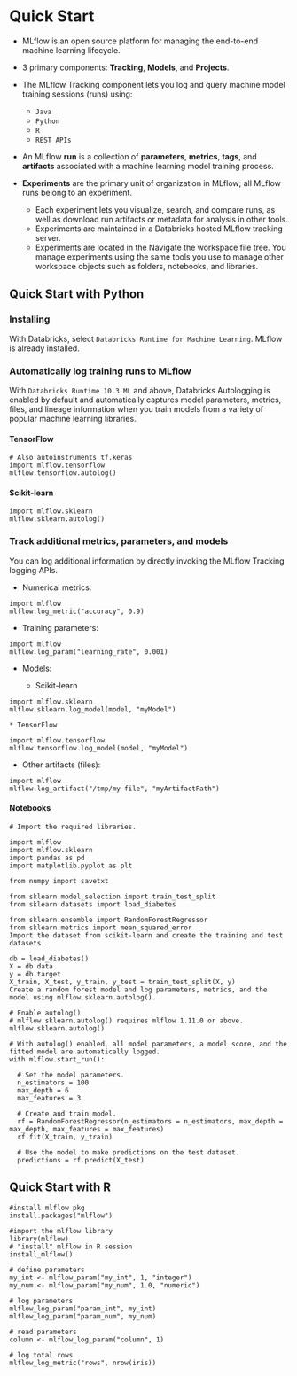 # Quick Start



- MLflow is an open source platform for managing the end-to-end machine learning lifecycle. 
- 3 primary components: **Tracking**, **Models**, and **Projects**. 
- The MLflow Tracking component lets you log and query machine model training sessions (runs) using:
    - `Java`
    - `Python`
    - `R`
    - `REST APIs`
- An MLflow **run** is a collection of **parameters**, **metrics**, **tags**, and **artifacts** associated with a machine learning model training process.

- **Experiments** are the primary unit of organization in MLflow; all MLflow runs belong to an experiment. 
    - Each experiment lets you visualize, search, and compare runs, as well as download run artifacts or metadata for analysis in other tools.
    - Experiments are maintained in a Databricks hosted MLflow tracking server.
    - Experiments are located in the Navigate the workspace file tree. You manage experiments using the same tools you use to manage other workspace objects such as folders, notebooks, and libraries.

## Quick Start with Python

### Installing
With Databricks, select `Databricks Runtime for Machine Learning`. MLflow is already installed.

### Automatically log training runs to MLflow
With `Databricks Runtime 10.3 ML` and above, Databricks Autologging is enabled by default and automatically captures model parameters, metrics, files, and lineage information when you train models from a variety of popular machine learning libraries.

#### TensorFlow
```
# Also autoinstruments tf.keras
import mlflow.tensorflow
mlflow.tensorflow.autolog()
```

#### Scikit-learn
```
import mlflow.sklearn
mlflow.sklearn.autolog()
```


### Track additional metrics, parameters, and models
You can log additional information by directly invoking the MLflow Tracking logging APIs.

* Numerical metrics:

```
import mlflow
mlflow.log_metric("accuracy", 0.9)
```

* Training parameters:

```
import mlflow
mlflow.log_param("learning_rate", 0.001)
```

* Models:

    * Scikit-learn

```
import mlflow.sklearn
mlflow.sklearn.log_model(model, "myModel")
```

    * TensorFlow

```
import mlflow.tensorflow
mlflow.tensorflow.log_model(model, "myModel")
```

* Other artifacts (files):

```
import mlflow
mlflow.log_artifact("/tmp/my-file", "myArtifactPath")

```

#### Notebooks

```
# Import the required libraries.

import mlflow
import mlflow.sklearn
import pandas as pd
import matplotlib.pyplot as plt
 
from numpy import savetxt
 
from sklearn.model_selection import train_test_split
from sklearn.datasets import load_diabetes
 
from sklearn.ensemble import RandomForestRegressor
from sklearn.metrics import mean_squared_error
Import the dataset from scikit-learn and create the training and test datasets.

db = load_diabetes()
X = db.data
y = db.target
X_train, X_test, y_train, y_test = train_test_split(X, y)
Create a random forest model and log parameters, metrics, and the model using mlflow.sklearn.autolog().

# Enable autolog()
# mlflow.sklearn.autolog() requires mlflow 1.11.0 or above.
mlflow.sklearn.autolog()
 
# With autolog() enabled, all model parameters, a model score, and the fitted model are automatically logged.  
with mlflow.start_run():
  
  # Set the model parameters. 
  n_estimators = 100
  max_depth = 6
  max_features = 3
  
  # Create and train model.
  rf = RandomForestRegressor(n_estimators = n_estimators, max_depth = max_depth, max_features = max_features)
  rf.fit(X_train, y_train)
  
  # Use the model to make predictions on the test dataset.
  predictions = rf.predict(X_test)
```

## Quick Start with R

```
#install mlflow pkg
install.packages("mlflow")

#import the mlflow library
library(mlflow)
# "install" mlflow in R session
install_mlflow()

# define parameters
my_int <- mlflow_param("my_int", 1, "integer")
my_num <- mlflow_param("my_num", 1.0, "numeric")

# log parameters
mlflow_log_param("param_int", my_int)
mlflow_log_param("param_num", my_num)

# read parameters
column <- mlflow_log_param("column", 1)

# log total rows
mlflow_log_metric("rows", nrow(iris))
```